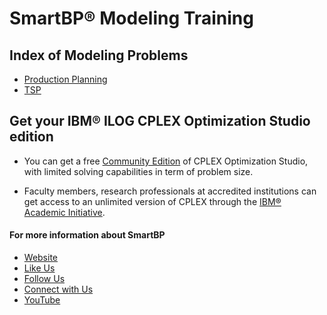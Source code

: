 # SmartBP® Modeling Training


## Index of Modeling Problems
- [Production Planning](https://github.com/SmartBP/Modeling_Training/tree/master/Production_Planning)
- [TSP](https://github.com/SmartBP/Modeling_Training/tree/master/TSP)



## Get your IBM® ILOG CPLEX Optimization Studio edition

- You can get a free [Community Edition](http://www-01.ibm.com/software/websphere/products/optimization/cplex-studio-community-edition)
 of CPLEX Optimization Studio, with limited solving capabilities in term of problem size.

- Faculty members, research professionals at accredited institutions can get access to an unlimited version of CPLEX through the
 [IBM® Academic Initiative](https://www.ibm.com/academic/technology/data-science).

#### For more information about SmartBP
- [Website](http://www.smart-bp.com)
- [Like Us](https://www.facebook.com/Smartbp-122794631689852/?ref=bookmarks)
- [Follow Us](https://twitter.com/Smart_BP)
- [Connect with Us](https://www.linkedin.com/company/smartbp/?viewAsMember=true)
- [YouTube](https://www.youtube.com/c/SmartBP)
